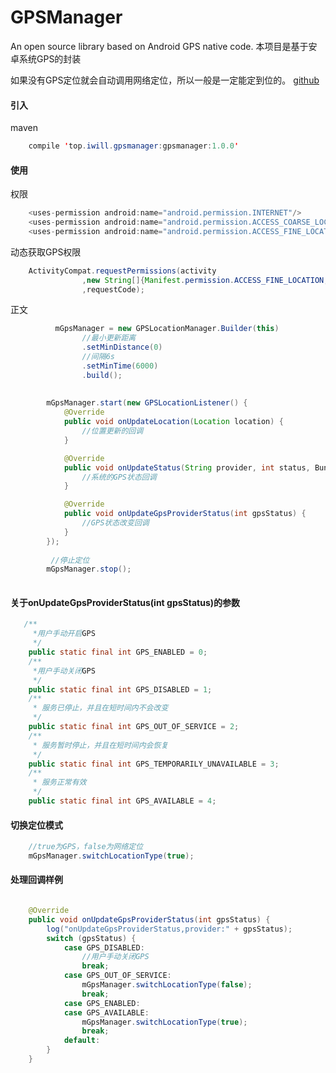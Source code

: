 # GPSManager
An open source library based on Android GPS native code.
本项目是基于安卓系统GPS的封装
    
如果没有GPS定位就会自动调用网络定位，所以一般是一定能定到位的。
[github](https://github.com/btcw/GpsLocationManager)
    
#### 引入
maven
````Java
    compile 'top.iwill.gpsmanager:gpsmanager:1.0.0'
````
#### 使用
权限
````Java
    <uses-permission android:name="android.permission.INTERNET"/>
    <uses-permission android:name="android.permission.ACCESS_COARSE_LOCATION"/>
    <uses-permission android:name="android.permission.ACCESS_FINE_LOCATION"/>
````
动态获取GPS权限
````Java
    ActivityCompat.requestPermissions(activity
                ,new String[]{Manifest.permission.ACCESS_FINE_LOCATION,Manifest.permission.ACCESS_COARSE_LOCATION}
                ,requestCode);
````

正文
````Java
          mGpsManager = new GPSLocationManager.Builder(this)
                //最小更新距离
                .setMinDistance(0)
                //间隔6s
                .setMinTime(6000)
                .build();
        
        
        mGpsManager.start(new GPSLocationListener() {
            @Override
            public void onUpdateLocation(Location location) {
                //位置更新的回调
            }

            @Override
            public void onUpdateStatus(String provider, int status, Bundle extras) {
                //系统的GPS状态回调
            }

            @Override
            public void onUpdateGpsProviderStatus(int gpsStatus) {
                //GPS状态改变回调
            }
        });
        
         //停止定位
        mGpsManager.stop();
        
````

#### 关于onUpdateGpsProviderStatus(int gpsStatus)的参数
````Java
   /**
     *用户手动开启GPS
     */
    public static final int GPS_ENABLED = 0;
    /**
     *用户手动关闭GPS
     */
    public static final int GPS_DISABLED = 1;
    /**
     * 服务已停止，并且在短时间内不会改变
     */
    public static final int GPS_OUT_OF_SERVICE = 2;
    /**
     * 服务暂时停止，并且在短时间内会恢复
     */
    public static final int GPS_TEMPORARILY_UNAVAILABLE = 3;
    /**
     * 服务正常有效
     */
    public static final int GPS_AVAILABLE = 4;

````

#### 切换定位模式
````Java
    //true为GPS，false为网络定位
    mGpsManager.switchLocationType(true);
````

#### 处理回调样例
````Java

    @Override
    public void onUpdateGpsProviderStatus(int gpsStatus) {
        log("onUpdateGpsProviderStatus,provider:" + gpsStatus);
        switch (gpsStatus) {
            case GPS_DISABLED:
                //用户手动关闭GPS
                break;
            case GPS_OUT_OF_SERVICE:
                mGpsManager.switchLocationType(false);
                break;
            case GPS_ENABLED:
            case GPS_AVAILABLE:
                mGpsManager.switchLocationType(true);
                break;
            default:
        }
    }
````
